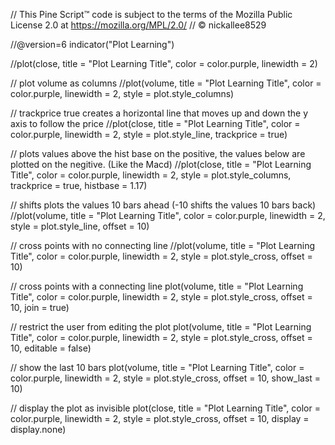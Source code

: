 // This Pine Script™ code is subject to the terms of the Mozilla Public License 2.0 at https://mozilla.org/MPL/2.0/
// © nickallee8529

//@version=6
indicator("Plot Learning")

//plot(close, title = "Plot Learning Title", color = color.purple, linewidth = 2)

// plot volume as columns
//plot(volume, title = "Plot Learning Title", color = color.purple, linewidth = 2, style = plot.style_columns)

// trackprice true creates a horizontal line that moves up and down the y axis to follow the price
//plot(close, title = "Plot Learning Title", color = color.purple, linewidth = 2, style = plot.style_line, trackprice = true)


// plots values above the hist base on the positive, the values below are plotted on the negitive. (Like the Macd)
//plot(close, title = "Plot Learning Title", color = color.purple, linewidth = 2, style = plot.style_columns, trackprice = true, histbase = 1.17)

// shifts plots the values 10 bars ahead (-10 shifts the values 10 bars back)
//plot(volume, title = "Plot Learning Title", color = color.purple, linewidth = 2, style = plot.style_line, offset = 10)

// cross points with no connecting line
//plot(volume, title = "Plot Learning Title", color = color.purple, linewidth = 2, style = plot.style_cross, offset = 10)

// cross points with a connecting line
plot(volume, title = "Plot Learning Title", color = color.purple, linewidth = 2, style = plot.style_cross, offset = 10, join = true)

// restrict the user from editing the plot
plot(volume, title = "Plot Learning Title", color = color.purple, linewidth = 2, style = plot.style_cross, offset = 10, editable = false)

// show the last 10 bars
plot(volume, title = "Plot Learning Title", color = color.purple, linewidth = 2, style = plot.style_cross, offset = 10, show_last = 10)

// display the plot as invisible
plot(close, title = "Plot Learning Title", color = color.purple, linewidth = 2, style = plot.style_cross, offset = 10, display = display.none)
